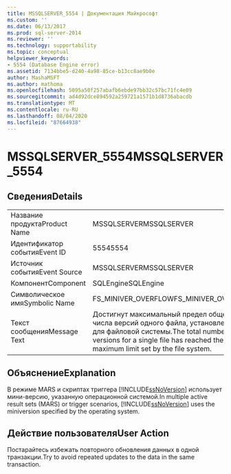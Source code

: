 ```yaml
---
title: MSSQLSERVER_5554 | Документация Майкрософт
ms.custom: ''
ms.date: 06/13/2017
ms.prod: sql-server-2014
ms.reviewer: ''
ms.technology: supportability
ms.topic: conceptual
helpviewer_keywords:
- 5554 (Database Engine error)
ms.assetid: 7134bbe5-d240-4a98-85ce-b13cc8ae9b0e
author: MashaMSFT
ms.author: mathoma
ms.openlocfilehash: 5095a50f257abafb6ebde97bb32c57bc71fc4e09
ms.sourcegitcommit: ad4d92dce894592a259721a1571b1d8736abacdb
ms.translationtype: MT
ms.contentlocale: ru-RU
ms.lasthandoff: 08/04/2020
ms.locfileid: "87664938"
---
```

# <a name="mssqlserver_5554"></a><span data-ttu-id="3a785-102">MSSQLSERVER_5554</span><span class="sxs-lookup"><span data-stu-id="3a785-102">MSSQLSERVER_5554</span></span>
    
## <a name="details"></a><span data-ttu-id="3a785-103">Сведения</span><span class="sxs-lookup"><span data-stu-id="3a785-103">Details</span></span>  
  
|||  
|-|-|  
|<span data-ttu-id="3a785-104">Название продукта</span><span class="sxs-lookup"><span data-stu-id="3a785-104">Product Name</span></span>|<span data-ttu-id="3a785-105">MSSQLSERVER</span><span class="sxs-lookup"><span data-stu-id="3a785-105">MSSQLSERVER</span></span>|  
|<span data-ttu-id="3a785-106">Идентификатор события</span><span class="sxs-lookup"><span data-stu-id="3a785-106">Event ID</span></span>|<span data-ttu-id="3a785-107">5554</span><span class="sxs-lookup"><span data-stu-id="3a785-107">5554</span></span>|  
|<span data-ttu-id="3a785-108">Источник события</span><span class="sxs-lookup"><span data-stu-id="3a785-108">Event Source</span></span>|<span data-ttu-id="3a785-109">MSSQLSERVER</span><span class="sxs-lookup"><span data-stu-id="3a785-109">MSSQLSERVER</span></span>|  
|<span data-ttu-id="3a785-110">Компонент</span><span class="sxs-lookup"><span data-stu-id="3a785-110">Component</span></span>|<span data-ttu-id="3a785-111">SQLEngine</span><span class="sxs-lookup"><span data-stu-id="3a785-111">SQLEngine</span></span>|  
|<span data-ttu-id="3a785-112">Символическое имя</span><span class="sxs-lookup"><span data-stu-id="3a785-112">Symbolic Name</span></span>|<span data-ttu-id="3a785-113">FS_MINIVER_OVERFLOW</span><span class="sxs-lookup"><span data-stu-id="3a785-113">FS_MINIVER_OVERFLOW</span></span>|  
|<span data-ttu-id="3a785-114">Текст сообщения</span><span class="sxs-lookup"><span data-stu-id="3a785-114">Message Text</span></span>|<span data-ttu-id="3a785-115">Достигнут максимальный предел общего числа версий одного файла, установленный для файловой системы.</span><span class="sxs-lookup"><span data-stu-id="3a785-115">The total number of versions for a single file has reached the maximum limit set by the file system.</span></span>|  
  
## <a name="explanation"></a><span data-ttu-id="3a785-116">Объяснение</span><span class="sxs-lookup"><span data-stu-id="3a785-116">Explanation</span></span>  
 <span data-ttu-id="3a785-117">В режиме MARS и скриптах триггера [!INCLUDE[ssNoVersion](../../includes/ssnoversion-md.md)] использует мини-версию, указанную операционной системой.</span><span class="sxs-lookup"><span data-stu-id="3a785-117">In multiple active result sets (MARS) or trigger scenarios, [!INCLUDE[ssNoVersion](../../includes/ssnoversion-md.md)] uses the miniversion specified by the operating system.</span></span>  
  
## <a name="user-action"></a><span data-ttu-id="3a785-118">Действие пользователя</span><span class="sxs-lookup"><span data-stu-id="3a785-118">User Action</span></span>  
 <span data-ttu-id="3a785-119">Постарайтесь избежать повторного обновления данных в одной транзакции.</span><span class="sxs-lookup"><span data-stu-id="3a785-119">Try to avoid repeated updates to the data in the same transaction.</span></span>  
  
  
